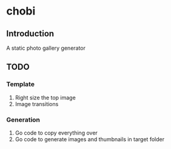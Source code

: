 # chobi 
## Introduction
A static photo gallery generator

## TODO
### Template
1. Right size the top image
1. Image transitions


### Generation
1. Go code to copy everything over
1. Go code to generate images and thumbnails in target folder